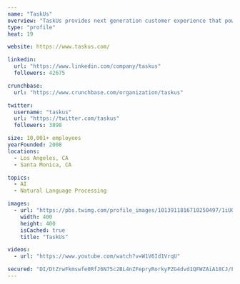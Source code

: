 ```yaml
---
name: "TaskUs"
overview: "TaskUs provides next generation customer experience that powers the world's most disruptive companies through amazing people and innovative technology."
type: "profile"
heat: 19

website: https://www.taskus.com/

linkedin:
  url: "https://www.linkedin.com/company/taskus"
  followers: 42675

crunchbase:
  url: "https://www.crunchbase.com/organization/taskus"

twitter:
  username: "taskus"
  url: "https://twitter.com/taskus"
  followers: 3898

size: 10,001+ employees
yearFounded: 2008
locations:
  - Los Angeles, CA
  - Santa Monica, CA

topics:
  - AI
  - Natural Language Processing

images:
  - url: "https://pbs.twimg.com/profile_images/1013911816710250497/1iUOOTxD_400x400.jpg"
    width: 400
    height: 400
    isCached: true
    title: "TaskUs"

videos:
  - url: "https://www.youtube.com/watch?v=W1V6Id1VrqU"

secured: "DI/DtZrwFkmswfe0RfJ6N75c2BL4nZFepryRorkyPZG4dvd1QFWZAiA18CJ/FO2hJwWvvC+pAI6lf0ZPD8ZWQ+loPGyrKgczwyJO8LhpqD1b2eTx8K0gVKOWFYVSCkyGB8RRfu1F3ONekwMCgGhEfUjUxVwKgOzdKKSb3pQ/grcVGUzxJ2uw/cuiE6G8YLwb/JvYSc1mbH1W88lxscMmnSGU7vPgzQu0Pq87eRX5FJ7yKFhkLMdodBuyK9Zu4ih0ANIv7ZjR5beOCV+FIQo+BHiniNFS39eVtsqQFVfnJfNVexpeDi43hGvCdSJBoM4OR+ngjzESdk8spLNqwE82cX1Hz4cKcpBRtAPHDRjURn9l9s6nZIOzLgnXJw6nGq/o;+zGXPuljH76VXdF/iM5S3g=="
---
```


